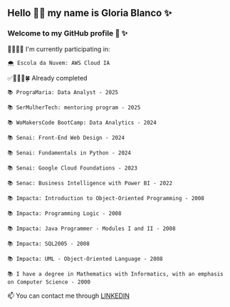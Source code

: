 ## Hello 👋😉 my name is **Gloria Blanco** ✨ 
### Welcome to my GitHub profile 🐥 ✨ 

👩🏻‍💻🍀 I'm currently participating in:

    🌨️ Escola da Nuvem: AWS Cloud IA


✅👩🏻‍💻🍀 Already completed

    📚 PrograMaria: Data Analyst - 2025

    📚 SerMulherTech: mentoring program - 2025

    📚 WoMakersCode BootCamp: Data Analytics - 2024

    📚 Senai: Front-End Web Design - 2024

    📚 Senai: Fundamentals in Python - 2024

    📚 Senai: Google Cloud Foundations - 2023

    📚 Senac: Business Intelligence with Power BI - 2022

    📚 Impacta: Introduction to Object-Oriented Programming - 2008

    📚 Impacta: Programming Logic - 2008

    📚 Impacta: Java Programmer - Modules I and II - 2008

    📚 Impacta: SQL2005 - 2008

    📚 Impacta: UML - Object-Oriented Language - 2008

    📚 I have a degree in Mathematics with Informatics, with an emphasis on Computer Science - 2000


📫 You can contact me through [LINKEDIN](https://www.linkedin.com/in/gloriablanco/)
